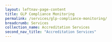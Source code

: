 ```yaml
---
layout: leftnav-page-content
title: GLP Compliance Monitoring
permalink: /services/glp-compliance-monitoring/
breadcrumb: Services
collection_name: Accreditation Services
second_nav_title: "Accreditation Services"
---
```

